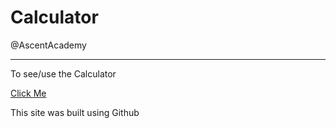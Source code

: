# Calculator
@AscentAcademy
<hr>
To see/use the Calculator 


[Click Me](https://suchismita004.github.io/Calculator/)

This site was built using Github 
